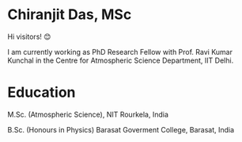 # Chiranjit Das, MSc
Hi visitors! 😊

I am currently working as PhD Research Fellow with Prof. Ravi Kumar Kunchal in the Centre for Atmospheric Science Department, IIT Delhi.

# Education

M.Sc. (Atmospheric Science), NIT Rourkela, India 

B.Sc. (Honours in Physics) Barasat Goverment College, Barasat, India 





